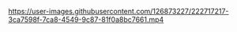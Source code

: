 https://user-images.githubusercontent.com/126873227/222717217-3ca7598f-7ca8-4549-9c87-81f0a8bc7661.mp4